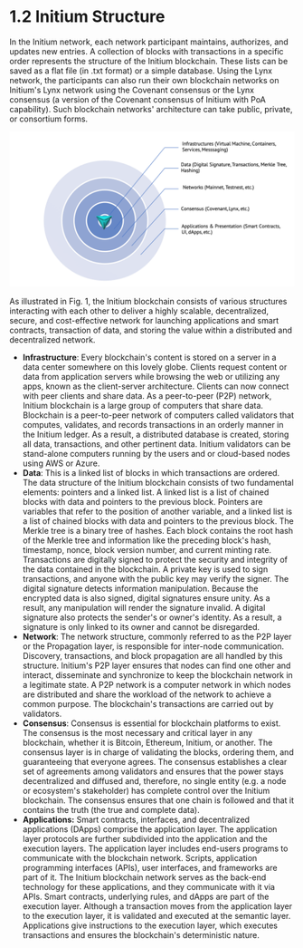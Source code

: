 # 1.2 Initium Structure

In the Initium network, each network participant maintains, authorizes, and updates new entries. A collection of blocks with transactions in a specific order represents the structure of the Initium blockchain. These lists can be saved as a flat file (in .txt format) or a simple database. Using the Lynx network, the participants can also run their own blockchain networks on Initium's Lynx network using the Covenant consensus or the Lynx consensus (a version of the Covenant consensus of Initium with PoA capability). Such blockchain networks' architecture can take public, private, or consortium forms.&#x20;

![Fig. 1. Initium blockchain structure. ](<../.gitbook/assets/Picture3 (1).png>)



As illustrated in Fig. 1, the Initium blockchain consists of various structures interacting with each other to deliver a highly scalable, decentralized, secure, and cost-effective network for launching applications and smart contracts, transaction of data, and storing the value within a distributed and decentralized network.&#x20;

* **Infrastructure**: Every blockchain's content is stored on a server in a data center somewhere on this lovely globe. Clients request content or data from application servers while browsing the web or utilizing any apps, known as the client-server architecture. Clients can now connect with peer clients and share data. As a peer-to-peer (P2P) network, Initium blockchain is a large group of computers that share data. Blockchain is a peer-to-peer network of computers called validators that computes, validates, and records transactions in an orderly manner in the Initium ledger. As a result, a distributed database is created, storing all data, transactions, and other pertinent data. Initium validators can be stand-alone computers running by the users and or cloud-based nodes using AWS or Azure.&#x20;
* **Data**: This is a linked list of blocks in which transactions are ordered. The data structure of the Initium blockchain consists of two fundamental elements: pointers and a linked list. A linked list is a list of chained blocks with data and pointers to the previous block. Pointers are variables that refer to the position of another variable, and a linked list is a list of chained blocks with data and pointers to the previous block. The Merkle tree is a binary tree of hashes. Each block contains the root hash of the Merkle tree and information like the preceding block's hash, timestamp, nonce, block version number, and current minting rate. Transactions are digitally signed to protect the security and integrity of the data contained in the blockchain. A private key is used to sign transactions, and anyone with the public key may verify the signer. The digital signature detects information manipulation. Because the encrypted data is also signed, digital signatures ensure unity. As a result, any manipulation will render the signature invalid. A digital signature also protects the sender's or owner's identity. As a result, a signature is only linked to its owner and cannot be disregarded.
* **Network**: The network structure, commonly referred to as the P2P layer or the Propagation layer, is responsible for inter-node communication. Discovery, transactions, and block propagation are all handled by this structure. Initium's P2P layer ensures that nodes can find one other and interact, disseminate and synchronize to keep the blockchain network in a legitimate state. A P2P network is a computer network in which nodes are distributed and share the workload of the network to achieve a common purpose. The blockchain's transactions are carried out by validators.
* **Consensus**: Consensus is essential for blockchain platforms to exist. The consensus is the most necessary and critical layer in any blockchain, whether it is Bitcoin, Ethereum, Initium, or another. The consensus layer is in charge of validating the blocks, ordering them, and guaranteeing that everyone agrees. The consensus establishes a clear set of agreements among validators and ensures that the power stays decentralized and diffused and, therefore, no single entity (e.g. a node or ecosystem's stakeholder) has complete control over the Initium blockchain. The consensus ensures that one chain is followed and that it contains the truth (the true and complete data).&#x20;
* **Applications:** Smart contracts, interfaces, and decentralized applications (DApps) comprise the application layer. The application layer protocols are further subdivided into the application and the execution layers. The application layer includes end-users programs to communicate with the blockchain network. Scripts, application programming interfaces (APIs), user interfaces, and frameworks are part of it. The Initium blockchain network serves as the back-end technology for these applications, and they communicate with it via APIs. Smart contracts, underlying rules, and dApps are part of the execution layer. Although a transaction moves from the application layer to the execution layer, it is validated and executed at the semantic layer. Applications give instructions to the execution layer, which executes transactions and ensures the blockchain's deterministic nature.
